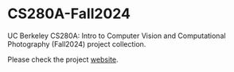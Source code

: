 # CS280A-Fall2024
UC Berkeley CS280A: Intro to Computer Vision and Computational Photography (Fall2024) project collection.

Please check the project [website](https://koufongso.github.io/CS280A-Fall2024/).